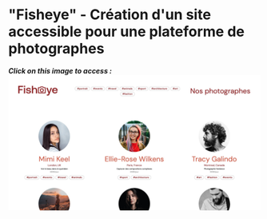 # "Fisheye" - Création d'un site accessible pour une plateforme de photographes

**_Click on this image to access :_**
[![Fisheye](https://github.com/ShayReichert/ShayPaulElyReichert_6_27032021/blob/master/assets/images/screen.jpg)](https://shayreichert.github.io/ShayPaulElyReichert_6_27032021/)
